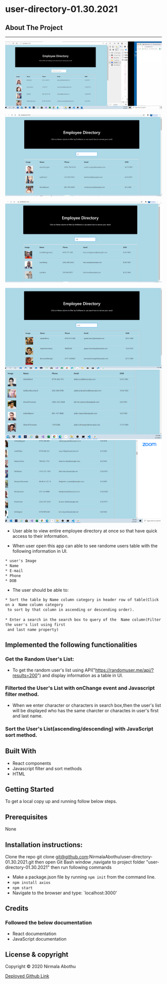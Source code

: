 # user-directory-01.30.2021

## About The Project

---

![alt text](/public/Images/image1.PNG)

![alt text](/public/Images/image2.PNG)

![alt text](/public/Images/image3.PNG)

![alt text](/public/Images/image4.PNG)
![alt text](/public/Images/image5.PNG)
![alt text](/public/Images/image6.PNG)

-    User able to view entire employee directory at once so that have quick access to their information.

-    When user open this app can able to see randome users table with the following information in UI.


    * user's Image
    * Name
    * E-mail
    * Phone
    * DOB

-    The user should be able to:


    * Sort the table by Name column category in header row of table(Click on a  Name column category
     to sort by that column in ascending or descending order).

    * Enter a search in the search box to query of the  Name column(Filter the user's list using first
     and last name property)

## Implemented the following functionalities

### Get the Random User's List:

-    To get the random user's list using API("https://randomuser.me/api/?results=200") and display information as a table
     in UI.

### Filterted the User's List with onChange event and Javascript filter method.

-    When we enter character or characters in search box,then the user's list will be displayed who has
     the same charcter or charactes in user's first and last name.

### Sort the User's List(ascending/descending) with JavaScript sort method.

## Built With

-    React components
-    Javascript filter and sort methods
-    HTML

## Getting Started

To get a local copy up and running follow below steps.

## Prerequisites

None

## Installation instructions:

Clone the repo git clone git@github.com:NirmalaAbothu/user-directory-01.30.2021.git then open Git Bash window ,navigate to project folder "user-directory-01.30.2021" then run
following commands

-    Make a package.json file by running `npm init` from the command line.
-    `npm install axios`
-    `npm start`
-    Navigate to the browser and type: `localhost:3000'

## Credits

### Followed the below documentation

-    React documentation
-    JavaScript documentation

## License & copyright

Copyright © 2020 Nirmala Abothu

[Deployed Github Link](https://nirmalaabothu.github.io/user-directory-01.30.2021/)
